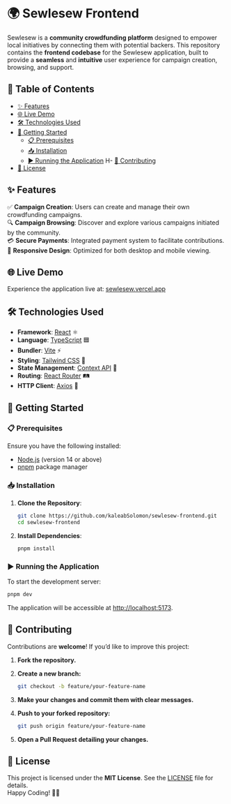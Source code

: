 # 🌍 Sewlesew Frontend

Sewlesew is a **community crowdfunding platform** designed to empower local initiatives by connecting them with potential backers. This repository contains the **frontend codebase** for the Sewlesew application, built to provide a **seamless** and **intuitive** user experience for campaign creation, browsing, and support.

## 📌 Table of Contents

- [✨ Features](#-features)
- [🌐 Live Demo](#-live-demo)
- [🛠 Technologies Used](#-technologies-used)
- [🚀 Getting Started](#-getting-started)
  - [📋 Prerequisites](#-prerequisites)
  - [📥 Installation](#-installation)
  - [▶️ Running the Application](#-running-the-application)
    H- [🤝 Contributing](#-contributing)
- [📜 License](#-license)

## ✨ Features

✅ **Campaign Creation**: Users can create and manage their own crowdfunding campaigns.  
🔍 **Campaign Browsing**: Discover and explore various campaigns initiated by the community.  
💳 **Secure Payments**: Integrated payment system to facilitate contributions.  
📱 **Responsive Design**: Optimized for both desktop and mobile viewing.

## 🌐 Live Demo

Experience the application live at: [sewlesew.vercel.app](https://sewlesew.vercel.app)

## 🛠 Technologies Used

- **Framework**: [React](https://reactjs.org/) ⚛️
- **Language**: [TypeScript](https://www.typescriptlang.org/) 🟦
- **Bundler**: [Vite](https://vitejs.dev/) ⚡
- **Styling**: [Tailwind CSS](https://tailwindcss.com/) 🎨
- **State Management**: [Context API](https://reactjs.org/docs/context.html) 🔄
- **Routing**: [React Router](https://reactrouter.com/) 🛤
- **HTTP Client**: [Axios](https://axios-http.com/) 🔗

## 🚀 Getting Started

### 📋 Prerequisites

Ensure you have the following installed:

- [Node.js](https://nodejs.org/) (version 14 or above)
- [pnpm](https://pnpm.io/) package manager

### 📥 Installation

1. **Clone the Repository**:

   ```bash
   git clone https://github.com/kaleabSolomon/sewlesew-frontend.git
   cd sewlesew-frontend
   ```

2. **Install Dependencies**:

   ```bash
   pnpm install
   ```

### ▶️ Running the Application

To start the development server:

```bash
pnpm dev
```

The application will be accessible at [http://localhost:5173](http://localhost:5173).

## 🤝 Contributing

Contributions are **welcome**! If you’d like to improve this project:

1. **Fork the repository.**
2. **Create a new branch:**

   ```bash
   git checkout -b feature/your-feature-name
   ```

3. **Make your changes and commit them with clear messages.**
4. **Push to your forked repository:**

   ```bash
   git push origin feature/your-feature-name
   ```

5. **Open a Pull Request detailing your changes.**

## 📜 License

This project is licensed under the **MIT License**. See the [LICENSE](LICENSE) file for details.  
Happy Coding! 🚀🎉
